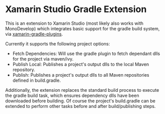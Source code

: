 Xamarin Studio Gradle Extension
======================

This is an extension to Xamarin Studio (most likely also works with MonoDevelop) which integrates basic support for the gradle build system, via [xamarin-gradle-plugins](https://github.com/cfraz89/xamarin-gradle-plugins).

Currently it supports the following project options:

- Fetch Dependencies: Will use the gradle plugin to fetch dependant dlls for the project via maven/ivy.
- Publish Local: Publishes a project's output dlls to the local Maven repository.
- Publish: Publishes a project's output dlls to all Maven repositories defined in build.gradle.

Additionally, the extension replaces the standard build process to execute the gradle build task, which ensures dependency dlls have been downloaded before building. Of course the project's build.gradle can be extended to perform other tasks before and after build/publishing steps.